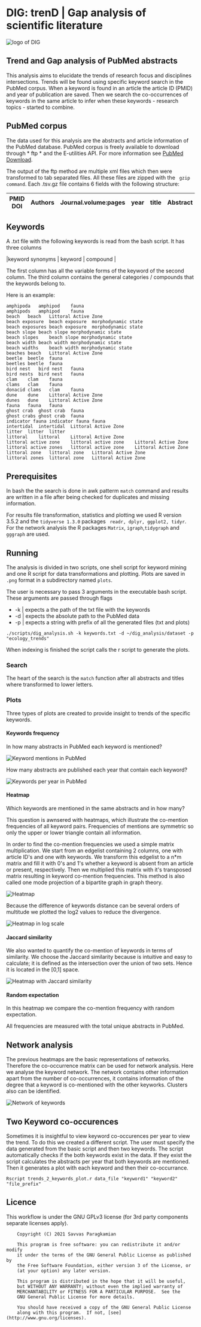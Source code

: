 # DIG: trenD | Gap analysis of scientific literature

![logo of DIG](DIG_trends_gaps_analysis.png)

## Trend and Gap analysis of PubMed abstracts

This analysis aims to elucidate the trends of research focus and disciplines intersections. Trends will be found using specific keyword search in the PubMed corpus. When a keyword is found in an article the article ID (PMID) and year of publication are saved. Then we search the co-occurrences of keywords in the same article to infer when these keywords - research topics - started to combine.

## PubMed corpus

The data used for this analysis are the abstracts and article information of the PubMed database. PubMed corpus is freely available to download through * ftp * and the E-utilities API. For more information see [PubMed Download](https://www.nlm.nih.gov/databases/download/pubmed_medline_documentation.html).

The output of the ftp method are multiple xml files which then were transformed to tab separated files. All these files are zipped with the ``` gzip command```. Each .tsv.gz file contains 6 fields with the following structure:

 | PMID DOI |  Authors | Journal.volume:pages  | year  | title | Abstract  |
 | --- | --- | --- | --- | --- | --- |

## Keywords

A .txt file with the following keywords is read from the bash script. It has three columns

 |keyword synonyms | keyword | compound |

The first column has all the variable forms of the keyword of the second column.
The third column contains the general categories / compounds that the keywords belong to.

Here is an example:

```
amphipoda	amphipod	fauna
amphipods	amphipod	fauna
beach	beach	Littoral Active Zone
beach exposure	beach exposure	morphodynamic state
beach exposures	beach exposure	morphodynamic state
beach slope	beach slope	morphodynamic state
beach slopes	beach slope	morphodynamic state
beach width	beach width	morphodynamic state
beach widths	beach width	morphodynamic state
beaches	beach	Littoral Active Zone
beetle	beetle	fauna
beetles	beetle	fauna
bird nest	bird nest	fauna
bird nests	bird nest	fauna
clam	clam	fauna
clams	clam	fauna
donacid clams	clam	fauna
dune	dune	Littoral Active Zone
dunes	dune	Littoral Active Zone
fauna	fauna	fauna
ghost crab	ghost crab	fauna
ghost crabs	ghost crab	fauna
indicator fauna	indicator fauna	fauna
intertidal	intertidal	Littoral Active Zone
litter	litter	litter
littoral	littoral	Littoral Active Zone
littoral active zone	littoral active zone	Littoral Active Zone
littoral active zones	littoral active zone	Littoral Active Zone
littoral zone	littoral zone	Littoral Active Zone
littoral zones	littoral zone	Littoral Active Zone
```

## Prerequisites

In bash the the search is done in awk patterm ```match``` command and results are written in a file after being checked for duplicates and missing information.

For results file transformation, statistics and plotting we used R version 3.5.2 and the ``` tidyverse 1.3.0 ``` packages ``` readr, dplyr, ggplot2, tidyr```. For the network analysis the R packages ```Matrix```, ```igraph```,```tidygraph``` and ```gggraph``` are used.

## Running

The analysis is divided in two scripts, one shell script for keyword mining and one R script for data transformations and plotting. Plots are saved in ```.png``` format in a subdirectory named ``` plots ```.

The user is necessary to pass 3 arguments in the executable bash script. These arguments are passed through flags

* -k |  expects a the path of the txt file with the keywords
* -d |  expects the absolute path to the PubMed data
* -p |  expects a string with prefix of all the generated files (txt and plots)


```
./scripts/dig_analysis.sh -k keywords.txt -d ~/dig_analysis/dataset -p "ecology_trends"

```

When indexing is finished the script calls the r script to generate the plots.

### Search

The heart of the search is the ```match``` function after all abstracts and titles where transformed to lower letters.

### Plots

Three types of plots are created to provide insight to trends of the specific keywords.

#### Keywords frequency

In how many abstracts in PubMed each keyword is mentioned?

![Keyword mentions in PubMed](demo/key_freq.png)

How many abstracts are published each year that contain each keyword?

![Keywords per year in PubMed](demo/key_time_heatmap.png)

#### Heatmap

Which keywords are mentioned in the same abstracts and in how many?

This question is awnsered with heatmaps, which illustrate the co-mention frequencies of all keyword pairs. Frequencies of mentions are symmetric so only the upper or lower triangle contain all information.

In order to find the co-mention frequencies we used a simple matrix multiplication. We start from an edgelist containing 2 columns, one with article ID's and one with keywords. We transform this edgelist to a n*m matrix and fill it with 0's and 1's whether a keyword is absent from an article or present, respectively. Then we multiplied this matrix with it's transposed matrix resulting in keyword co-mention frequencies. This method is also called one mode projection of a bipartite graph in graph theory.


![Heatmap](demo/heatmap.png)

Because the difference of keywords distance can be several orders of multitude we plotted the log2 values to reduce the divergence.

![Heatmap in log scale](demo/heatmap_log.png)


#### Jaccard similarity

We also wanted to quantify the co-mention of keywords in terms of similarity. We choose the Jaccard similarity because is intuitive and easy to calculate; it is defined as the intersection over the union of two sets. Hence it is located in the [0,1] space.

![Heatmap with Jaccard similarity](demo/heatmap_jaccard.png)

#### Random expectation 

In this heatmap we compare the co-mention frequency with random expectation.

All frequencies are measured with the total unique abstracts in PubMed.

## Network analysis

The previous heatmaps are the basic representations of networks. Therefore the co-occurrence matrix can be used for network analysis. Here we analyse the keyword network. The network contains other information apart from the number of co-occurrences, it contains information of the degree that a keyword is co-mentioned with the other keyworks. Clusters also can be identified. 

![Network of keywords](demo/net.png)

## Two Keyword co-occurences

Sometimes it is insightful to view keyword co-occurences per year to view the trend. To do this we created a different script. The user must specify the data generated from the basic script and then two keywords. The script automatically checks if the both keywords exist in the data. If they exist the script calculates the abstracts per year that both keywords are mentioned. Then it generates a plot with each keyword and then their co-occurrance.

```
Rscript trends_2_keywords_plot.r data_file "keyword1" "keyword2" "file_prefix"

```
## Licence

This workflow is under the GNU GPLv3 license (for 3rd party components separate licenses apply).

```
    Copyright (C) 2021 Savvas Paragkamian

    This program is free software: you can redistribute it and/or modify
    it under the terms of the GNU General Public License as published by
    the Free Software Foundation, either version 3 of the License, or
    (at your option) any later version.

    This program is distributed in the hope that it will be useful,
    but WITHOUT ANY WARRANTY; without even the implied warranty of
    MERCHANTABILITY or FITNESS FOR A PARTICULAR PURPOSE.  See the
    GNU General Public License for more details.

    You should have received a copy of the GNU General Public License
    along with this program.  If not, [see](http://www.gnu.org/licenses).
```

